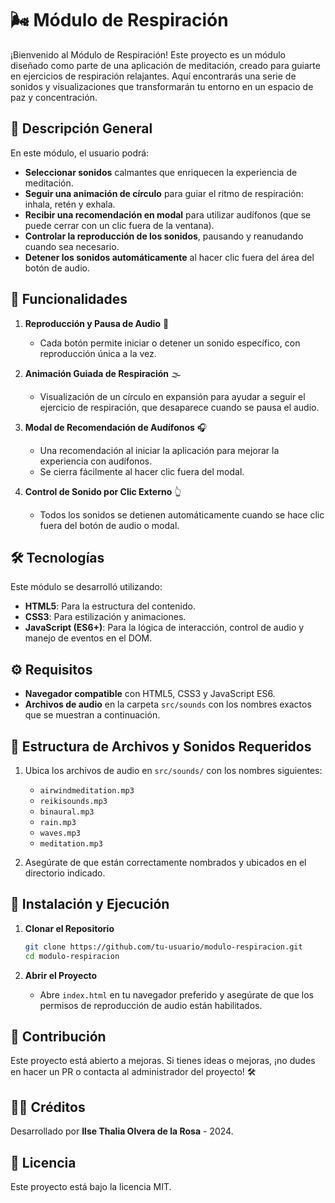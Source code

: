 # 🌬️ Módulo de Respiración

¡Bienvenido al Módulo de Respiración! Este proyecto es un módulo diseñado como parte de una aplicación de meditación, creado para guiarte en ejercicios de respiración relajantes. Aquí encontrarás una serie de sonidos y visualizaciones que transformarán tu entorno en un espacio de paz y concentración.

## 🧘 Descripción General

En este módulo, el usuario podrá:

- **Seleccionar sonidos** calmantes que enriquecen la experiencia de meditación.
- **Seguir una animación de círculo** para guiar el ritmo de respiración: inhala, retén y exhala.
- **Recibir una recomendación en modal** para utilizar audífonos (que se puede cerrar con un clic fuera de la ventana).
- **Controlar la reproducción de los sonidos**, pausando y reanudando cuando sea necesario.
- **Detener los sonidos automáticamente** al hacer clic fuera del área del botón de audio.

## 🚀 Funcionalidades

1. **Reproducción y Pausa de Audio** 🎵

   - Cada botón permite iniciar o detener un sonido específico, con reproducción única a la vez.

2. **Animación Guiada de Respiración** 🌫️

   - Visualización de un círculo en expansión para ayudar a seguir el ejercicio de respiración, que desaparece cuando se pausa el audio.

3. **Modal de Recomendación de Audífonos** 🎧

   - Una recomendación al iniciar la aplicación para mejorar la experiencia con audífonos.
   - Se cierra fácilmente al hacer clic fuera del modal.

4. **Control de Sonido por Clic Externo** 👆
   - Todos los sonidos se detienen automáticamente cuando se hace clic fuera del botón de audio o modal.

## 🛠️ Tecnologías

Este módulo se desarrolló utilizando:

- **HTML5**: Para la estructura del contenido.
- **CSS3**: Para estilización y animaciones.
- **JavaScript (ES6+)**: Para la lógica de interacción, control de audio y manejo de eventos en el DOM.

## ⚙️ Requisitos

- **Navegador compatible** con HTML5, CSS3 y JavaScript ES6.
- **Archivos de audio** en la carpeta `src/sounds` con los nombres exactos que se muestran a continuación.

## 📂 Estructura de Archivos y Sonidos Requeridos

1. Ubica los archivos de audio en `src/sounds/` con los nombres siguientes:

   - `airwindmeditation.mp3`
   - `reikisounds.mp3`
   - `binaural.mp3`
   - `rain.mp3`
   - `waves.mp3`
   - `meditation.mp3`

2. Asegúrate de que están correctamente nombrados y ubicados en el directorio indicado.

## 📲 Instalación y Ejecución

1. **Clonar el Repositorio**

   ```bash
   git clone https://github.com/tu-usuario/modulo-respiracion.git
   cd modulo-respiracion
   ```

2. **Abrir el Proyecto**
   - Abre `index.html` en tu navegador preferido y asegúrate de que los permisos de reproducción de audio están habilitados.

## 🫱 Contribución

Este proyecto está abierto a mejoras. Si tienes ideas o mejoras, ¡no dudes en hacer un PR o contacta al administrador del proyecto! 🛠️

## 👩‍💻 Créditos

Desarrollado por **Ilse Thalia Olvera de la Rosa** - 2024.

## 📜 Licencia

Este proyecto está bajo la licencia MIT.
